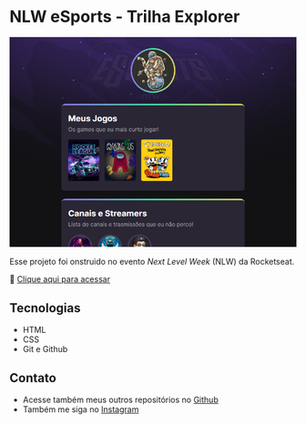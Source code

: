 # NLW eSports - Trilha Explorer

![preview](./.github/preview.png)

Esse projeto foi onstruido no evento _Next Level Week_ (NLW) da Rocketseat.

🔗 [Clique aqui para acessar](https://matheusfdosan.github.io/nlw-esports-explorer/)

## Tecnologias

- HTML
- CSS
- Git e Github

## Contato

- Acesse também meus outros repositórios no [Github](https://github.com/matheusfdosan)
- Também me siga no [Instagram](https://instagram.com/matheusfdosan)
